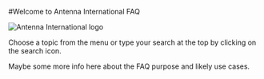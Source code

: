 #Welcome to Antenna International FAQ

![Antenna International logo](/images/Antenna-horizontal-All-aligned.jpg)


Choose a topic from the menu or type your search at the top by clicking on the search icon.

Maybe some more info here about the FAQ purpose and likely use cases.

